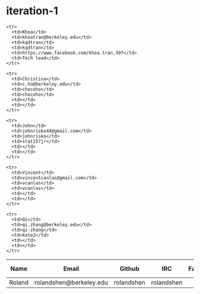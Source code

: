 iteration-1
===========

<table class="table table-striped" id="all-open-classes">
  <thead>
    <tr>
      <th>Name</th>
      <th>Email</th>
      <th>Github</th>
      <th>IRC</th>
      <th>Facebook</th>
      <th>Current Role</th>
    </tr>
  </thead>

  <tbody>
    <tr>
      <td>Roland</td>
      <td>rolandshen@berkeley.edu</td>
      <td>rolandshen</td>
      <td>rolandshen</td>
      <td></td>
      <td>DevOps</td>
    </tr>
    
    <tr>
      <td>Khoa</td>
      <td>khoatran@berkeley.edu</td>
      <td>kqdtran</td>
      <td>kqdtran</td>
      <td>https://www.facebook.com/khoa.tran.397</td>
      <td>Tech lead</td>
    </tr>
    
    <tr>
      <td>Christina</td>
      <td>c.ho@berkeley.edu</td>
      <td>chocoho</td>
      <td>chocoho</td>
      <td></td>
      <td></td>
    </tr>
    
    <tr>
      <td>John</td>
      <td>johnrisko44@gmail.com</td>
      <td>johnrisko</td>
      <td>stat157jr</td>
      <td></td>
      <td></td>
    </tr>
    
    <tr>
      <td>Vincent</td>
      <td>vincentcanlas@gmail.com</td>
      <td>vcanlas</td>
      <td>vcanlas</td>
      <td></td>
      <td></td>
    </tr>
    
    <tr>
      <td>Qi</td>
      <td>qi.zhang@berkeley.edu</td>
      <td>qi-zhang</td>
      <td>kate2</td>
      <td></td>
      <td></td>
    </tr>
  </tbody>
</table>
